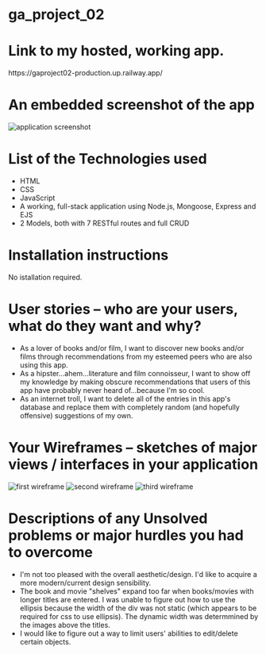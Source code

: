 # ga_project_02
<h1>Link to my hosted, working app.</h1>
https://gaproject02-production.up.railway.app/

<h1>An embedded screenshot of the app</h1>
<img src="public/assets/wire_frames/index_screenshot.png" alt="application screenshot"/>

 <h1>List of the Technologies used</h1>
 <ul>
  <li>HTML</li>
  <li>CSS</li>
  <li>JavaScript</li>
  <li>A working, full-stack application using Node.js, Mongoose, Express and EJS</li>
  <li>2 Models, both with 7 RESTful routes and full CRUD</li>
 </ul>
 
 <h1>Installation instructions</h1>
 No istallation required.
 
 <h1>User stories – who are your users, what do they want and why?</h1>
 <ul>
  <li>As a lover of books and/or film, I want to discover new books and/or films through recommendations from my esteemed peers who are also using this app.</li>
  <li>As a hipster...ahem...literature and film connoisseur, I want to show off my knowledge by making obscure recommendations that users of this app have probably never heard of...because I'm so cool.</li>
  <li>As an internet troll, I want to delete all of the entries in this app's database and replace them with completely random (and hopefully offensive) suggestions of my own.</li>
 </ul>
 
 <h1>Your Wireframes – sketches of major views / interfaces in your application</h1>
 <img src="public/assets/wire_frames/film_rec_main.jpg" alt="first wireframe"/>
 <img src="public/assets/wire_frames/film_rec_show_page.jpg" alt="second wireframe"/>
 <img src="public/assets/wire_frames/film_rec_rec_form.jpg" alt="third wireframe"/>
 
 <h1>Descriptions of any Unsolved problems or major hurdles you had to overcome</h1>
 <ul>
  <li>I'm not too pleased with the overall aesthetic/design.  I'd like to acquire a more modern/current design sensibility.</li>
  <li>The book and movie "shelves" expand too far when books/movies with longer titles are entered.  I was unable to figure out how to use the ellipsis because the width of the div was not static (which appears to be required for css to use ellipsis).  The dynamic width was determmined by the images above the titles.</li>
  <li>I would like to figure out a way to limit users' abilities to edit/delete certain objects.</li>
 </ul>
